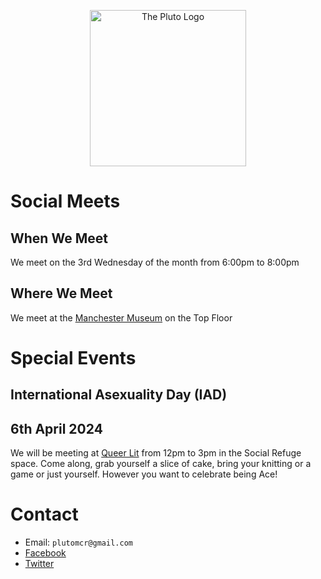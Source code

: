 <p align="center">
    <img style="border:none; box-shadow: none;" src="https://raw.githubusercontent.com/plutomcr/plutomcr.github.io/main/Pluto%20logo%20flat%202000px.png" alt="The Pluto Logo" width="250px"/>
</p>

# Social Meets
## When We Meet
We meet on the 3rd Wednesday of the month from 6:00pm to 8:00pm

## Where We Meet
We meet at the [Manchester Museum](https://www.museum.manchester.ac.uk/visit-us/access/) on the Top Floor

# Special Events
## International Asexuality Day (IAD)
## 6th April 2024
We will be meeting at [Queer Lit](https://www.queerlit.co.uk/) from 12pm to 3pm in the Social Refuge space.
Come along, grab yourself a slice of cake, bring your knitting or a game or just yourself. However you want to celebrate being Ace!

# Contact
* Email: `plutomcr@gmail.com`
* [Facebook](https://www.facebook.com/PlutoMCR)
* [Twitter](https://twitter.com/PlutoMCR)

<script>
    $('#forkme_banner').remove()
    
    var checkExist = setInterval(function() {
       if ($('span.ribbon-inner > p').length) {
          $('span.ribbon-inner > p').html("&nbsp;");
          clearInterval(checkExist);
       }
    }, 100);
</script>
